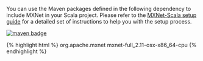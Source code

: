 You can use the Maven packages defined in the following dependency to include MXNet in your Scala
project. Please refer to the [MXNet-Scala setup guide](/get_started/scala_setup.html) for a detailed set
of instructions to help you with the setup process.

<a href="https://mvnrepository.com/artifact/org.apache.mxnet/mxnet-full_2.11-osx-x86_64-cpu"><img
        src="https://img.shields.io/badge/org.apache.mxnet-mac cpu-green.svg"
        alt="maven badge"/></a>

{% highlight html %}
<dependency>
    <groupId>org.apache.mxnet</groupId>
    <artifactId>mxnet-full_2.11-osx-x86_64-cpu</artifactId>
</dependency>
{% endhighlight %}
